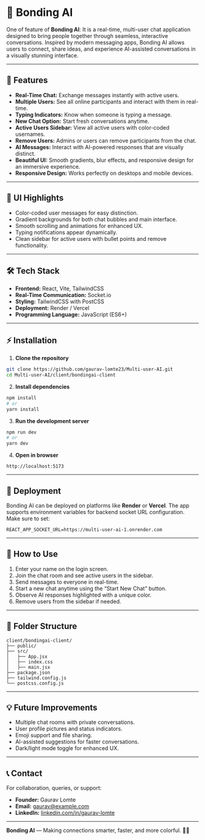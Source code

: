 
# 🚀 Bonding AI

One of feature of **Bonding AI**: It is a real-time, multi-user chat application designed to bring people together through seamless, interactive conversations. Inspired by modern messaging apps, Bonding AI allows users to connect, share ideas, and experience AI-assisted conversations in a visually stunning interface.

---

## 🌟 Features

- **Real-Time Chat:** Exchange messages instantly with active users.
- **Multiple Users:** See all online participants and interact with them in real-time.
- **Typing Indicators:** Know when someone is typing a message.
- **New Chat Option:** Start fresh conversations anytime.
- **Active Users Sidebar:** View all active users with color-coded usernames.
- **Remove Users:** Admins or users can remove participants from the chat.
- **AI Messages:** Interact with AI-powered responses that are visually distinct.
- **Beautiful UI:** Smooth gradients, blur effects, and responsive design for an immersive experience.
- **Responsive Design:** Works perfectly on desktops and mobile devices.

---

## 🎨 UI Highlights

- Color-coded user messages for easy distinction.
- Gradient backgrounds for both chat bubbles and main interface.
- Smooth scrolling and animations for enhanced UX.
- Typing notifications appear dynamically.
- Clean sidebar for active users with bullet points and remove functionality.

---

## 🛠 Tech Stack

- **Frontend:** React, Vite, TailwindCSS
- **Real-Time Communication:** Socket.io
- **Styling:** TailwindCSS with PostCSS
- **Deployment:** Render / Vercel
- **Programming Language:** JavaScript (ES6+)

---

## ⚡ Installation

1. **Clone the repository**

```bash
git clone https://github.com/gaurav-lomte23/Multi-user-AI.git
cd Multi-user-AI/client/bondingai-client
````

2. **Install dependencies**

```bash
npm install
# or
yarn install
```

3. **Run the development server**

```bash
npm run dev
# or
yarn dev
```

4. **Open in browser**

```
http://localhost:5173
```

---

## 🚀 Deployment

Bonding AI can be deployed on platforms like **Render** or **Vercel**. The app supports environment variables for backend socket URL configuration. Make sure to set:

```
REACT_APP_SOCKET_URL=https://multi-user-ai-1.onrender.com
```

---

## 👥 How to Use

1. Enter your name on the login screen.
2. Join the chat room and see active users in the sidebar.
3. Send messages to everyone in real-time.
4. Start a new chat anytime using the “Start New Chat” button.
5. Observe AI responses highlighted with a unique color.
6. Remove users from the sidebar if needed.

---

## 🔧 Folder Structure

```
client/bondingai-client/
├── public/
├── src/
│   ├── App.jsx
│   ├── index.css
│   ├── main.jsx
├── package.json
├── tailwind.config.js
└── postcss.config.js
```

---

## 💡 Future Improvements

* Multiple chat rooms with private conversations.
* User profile pictures and status indicators.
* Emoji support and file sharing.
* AI-assisted suggestions for faster conversations.
* Dark/light mode toggle for enhanced UX.

---

## 📞 Contact

For collaboration, queries, or support:

* **Founder:** Gaurav Lomte
* **Email:** [gaurav@example.com](mailto:gauravlomte23@gmail.com)
* **LinkedIn:** [linkedin.com/in/gaurav-lomte](https://www.linkedin.com/in/gaurav-lomte-ab881321a/)

---

**Bonding AI** — Making connections smarter, faster, and more colorful. 🌈💬

